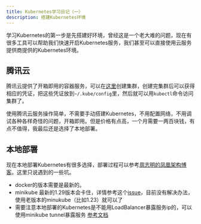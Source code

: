 ```yaml
---
title: Kubernetes学习日记（一）
description: 搭建Kubernetes环境
---
```

学习Kubernetes的第一步是先搭建好环境，曾经这是一个老大难的问题，现在有很多工具可以帮助我们快速开启Kubernetes服务，我们甚至可以直接使用云服务提供商提供的Kubernetes环境。

## 腾讯云
腾讯云提供了开箱即用的容器服务，可以在[这里](https://console.cloud.tencent.com/tke2/cluster?rid=1)创建集群，创建完集群后可以获得相应的凭证，把这些凭证放到`~/.kube/config`里，然后就可以用`kubectl`命令访问集群了。

使用腾讯云服务操作简单，不需要手动搭建Kubernetes，不用配置网络，不用调试各种各样奇怪的问题，开箱即用。但是价格有点高，一个月需要一两百块钱，有点不值得，我最后还是选择了本地部署。

## 本地部署
现在本地部署Kubernetes有很多选择，部署过程可以参考[周志明的凤凰架构博客](http://icyfenix.cn/appendix/deployment-env-setup/setup-kubernetes/)。这里只说遇到的一些坑。

- docker的版本需要是最新的。
- minikube 最新的1.29版本会卡住，详情参考这个[issue](https://github.com/kubernetes/minikube/issues/9089)，目前没有解决办法，使用老版本的minukube（比如1.23）就可以了
- 需要注意本地部署的Kubernetes是不能用LoadBalancer暴露服务ip的，可以使用minikube tunnel暴露服务  [参考文档](https://minikube.sigs.k8s.io/docs/handbook/accessing/#using-minikube-tunnel)

